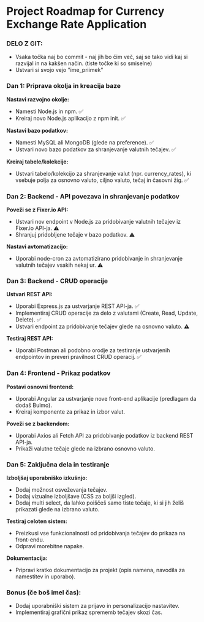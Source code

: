 # Project Roadmap for Currency Exchange Rate Application

### DELO Z GIT:

- Vsaka točka naj bo commit - naj jih bo čim več, saj se tako vidi kaj si razvijal in na kakšen način. (tiste točke ki so smiselne)
- Ustvari si svojo vejo "ime_priimek"

### Dan 1: Priprava okolja in kreacija baze

**Nastavi razvojno okolje:**

- Namesti Node.js in npm. ✅
- Kreiraj novo Node.js aplikacijo z npm init. ✅

**Nastavi bazo podatkov:**

- Namesti MySQL ali MongoDB (glede na preference). ✅
- Ustvari novo bazo podatkov za shranjevanje valutnih tečajev. ✅

**Kreiraj tabele/kolekcije:**

- Ustvari tabelo/kolekcijo za shranjevanje valut (npr. currency_rates), ki vsebuje polja za osnovno valuto, ciljno valuto, tečaj in časovni žig. ✅

### Dan 2: Backend - API povezava in shranjevanje podatkov

**Poveži se z Fixer.io API:**

- Ustvari nov endpoint v Node.js za pridobivanje valutnih tečajev iz Fixer.io API-ja. ⚠️
- Shranjuj pridobljene tečaje v bazo podatkov. ⚠️

**Nastavi avtomatizacijo:**

- Uporabi node-cron za avtomatizirano pridobivanje in shranjevanje valutnih tečajev vsakih nekaj ur. ⚠️

### Dan 3: Backend - CRUD operacije

**Ustvari REST API:**

- Uporabi Express.js za ustvarjanje REST API-ja. ✅
- Implementiraj CRUD operacije za delo z valutami (Create, Read, Update, Delete). ✅
- Ustvari endpoint za pridobivanje tečajev glede na osnovno valuto. ⚠️

**Testiraj REST API:**

- Uporabi Postman ali podobno orodje za testiranje ustvarjenih endpointov in preveri pravilnost CRUD operacij. ✅

### Dan 4: Frontend - Prikaz podatkov

**Postavi osnovni frontend:**

- Uporabi Angular za ustvarjanje nove front-end aplikacije (predlagam da dodaš Bulmo).
- Kreiraj komponente za prikaz in izbor valut.

**Poveži se z backendom:**

- Uporabi Axios ali Fetch API za pridobivanje podatkov iz backend REST API-ja.
- Prikaži valutne tečaje glede na izbrano osnovno valuto.

### Dan 5: Zaključna dela in testiranje

**Izboljšaj uporabniško izkušnjo:**

- Dodaj možnost osveževanja tečajev.
- Dodaj vizualne izboljšave (CSS za boljši izgled).
- Dodaj multi select, da lahko poiščeš samo tiste tečaje, ki si jih želiš prikazati glede na izbrano valuto.

**Testiraj celoten sistem:**

- Preizkusi vse funkcionalnosti od pridobivanja tečajev do prikaza na front-endu.
- Odpravi morebitne napake.

**Dokumentacija:**

- Pripravi kratko dokumentacijo za projekt (opis namena, navodila za namestitev in uporabo).

### Bonus (če boš imel čas):

- Dodaj uporabniški sistem za prijavo in personalizacijo nastavitev.
- Implementiraj grafični prikaz sprememb tečajev skozi čas.
